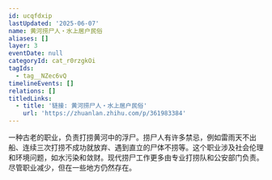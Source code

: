 ```yaml
---
id: ucqfdxip
lastUpdated: '2025-06-07'
name: 黄河捞尸人・水上居户民俗
aliases: []
layer: 3
eventDate: null
categoryId: cat_r0rzgkOi
tagIds:
  - tag__NZec6vQ
timelineEvents: []
relations: []
titledLinks:
  - title: '链接: 黄河捞尸人・水上居户民俗'
    url: 'https://zhuanlan.zhihu.com/p/361983384'
---
```

一种古老的职业，负责打捞黄河中的浮尸。捞尸人有许多禁忌，例如雷雨天不出船、连续三次打捞不成功就放弃、遇到直立的尸体不捞等。这个职业涉及社会伦理和环境问题，如水污染和敛财。现代捞尸工作更多由专业打捞队和公安部门负责。尽管职业减少，但在一些地方仍然存在。
